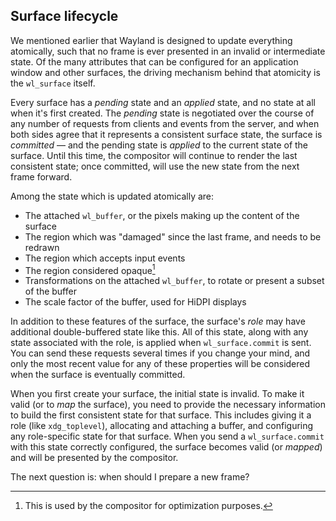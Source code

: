 ## Surface lifecycle

We mentioned earlier that Wayland is designed to update everything atomically,
such that no frame is ever presented in an invalid or intermediate state. Of the
many attributes that can be configured for an application window and other
surfaces, the driving mechanism behind that atomicity is the `wl_surface`
itself.

Every surface has a *pending* state and an *applied* state, and no state at all
when it's first created. The *pending* state is negotiated over the course of
any number of requests from clients and events from the server, and when both
sides agree that it represents a consistent surface state, the surface is
*committed* &mdash; and the pending state is *applied* to the current state of 
the surface. Until this time, the compositor will continue to render the last
consistent state; once committed, will use the new state from the next frame
forward.

Among the state which is updated atomically are:

- The attached `wl_buffer`, or the pixels making up the content of the surface
- The region which was "damaged" since the last frame, and needs to be redrawn
- The region which accepts input events
- The region considered opaque[^1]
- Transformations on the attached `wl_buffer`, to rotate or present a subset of
  the buffer
- The scale factor of the buffer, used for HiDPI displays

In addition to these features of the surface, the surface's *role* may have
additional double-buffered state like this. All of this state, along with any
state associated with the role, is applied when `wl_surface.commit` is sent. You
can send these requests several times if you change your mind, and only the most
recent value for any of these properties will be considered when the surface is
eventually committed.

When you first create your surface, the initial state is invalid. To make it
valid (or to *map* the surface), you need to provide the necessary information
to build the first consistent state for that surface. This includes giving it a
role (like `xdg_toplevel`), allocating and attaching a buffer, and configuring
any role-specific state for that surface. When you send a `wl_surface.commit`
with this state correctly configured, the surface becomes valid (or *mapped*)
and will be presented by the compositor.

The next question is: when should I prepare a new frame?

[^1]: This is used by the compositor for optimization purposes.
